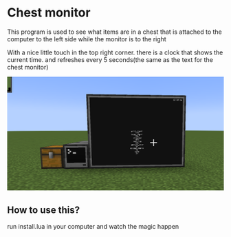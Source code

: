 # Chest monitor


This program is used to see what items are in a chest that is attached to the computer to the left side while the monitor is to the right

With a nice little touch in the top right corner. there is a clock that shows the current time. and refreshes every 5 seconds(the same as the text for the chest monitor)




![img.png](img.png)




## How to use this?
run install.lua in your computer and watch the magic happen
